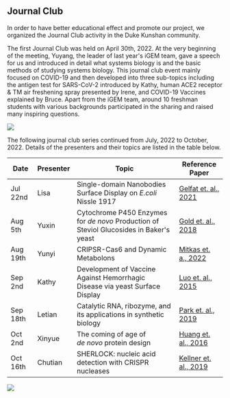 ## Journal Club
In order to have better educational effect and promote our project, we
organized the Journal Club activity in the Duke Kunshan community.

The first Journal Club was held on April 30th, 2022. At the very beginning of
the meeting, Yuyang, the leader of last year's iGEM team, gave a speech for us
and introduced in detail what systems biology is and the basic methods of
studying systems biology. This journal club event mainly focused on COVID-19
and then developed into three sub-topics including the antigen test for
SARS-CoV-2 introduced by Kathy, human ACE2 receptor & TM air freshening spray
presented by Irene, and COVID-19 Vaccines explained by Bruce. Apart from the
iGEM team, around 10 freshman students with various backgrounds participated in
the sharing and raised many inspiring questions.

<img src="https://static.igem.wiki/teams/4161/wiki/fig-1st-journal-club.jpg"
/>

The following journal club series continued from July, 2022 to October, 2022.
Details of the presenters and their topics are listed in the table below.

| Date     | Presenter | Topic                                                                                   | Reference Paper                                                                                   |
| -------- | --------- | --------------------------------------------------------------------------------------- | ------------------------------------------------------------------------------------------------- |
| Jul 22nd | Lisa      | Single-domain Nanobodies Surface Display on *E.coli* Nissle 1917                        | [Gelfat et. al., 2021](https://www.proquest.com/docview/2563494610/abstract/615221E21BBF406CPQ/1) |
| Aug 5th  | Yuxin     | Cytochrome P450 Enzymes for *de novo* Production of Steviol Glucosides in Baker's yeast | [Gold et. al., 2018](https://pubs.acs.org/doi/10.1021/acssynbio.8b00470?cookieSet=1)              |
| Aug 19th | Yunyi     | CRIPSR-Cas6 and Dynamic Metabolons                                                      | [Mitkas et. a., 2022](https://doi.org/10.1038/s41589-022-01005-7.)                                |
| Sep 2nd  | Kathy     | Development of Vaccine Against Hemorrhagic Disease via yeast Surface Display            | [Luo et. al., 2015](http://dx.doi.org/10.4014/jmb.1505.05041)                                     |
| Sep 18th | Letian    | Catalytic RNA, ribozyme, and its applications in synthetic biology                      | [Park et. al., 2019](https://doi.org/10.1016/j.biotechadv.2019.107452)                            |
| Oct 2nd  | Xinyue    | The coming of age of *de novo* protein design                                           | [Huang et. al., 2016](https://www.nature.com/articles/nature19946)                                |
| Oct 16th | Chutian   | SHERLOCK: nucleic acid detection with CRISPR nucleases                                  | [Kellner et. al., 2019](https://doi.org/10.1038/s41596-019-0210-2)                                |

<img src="https://static.igem.wiki/teams/4161/wiki/fig-journal-club-poster.jpg"
/>
